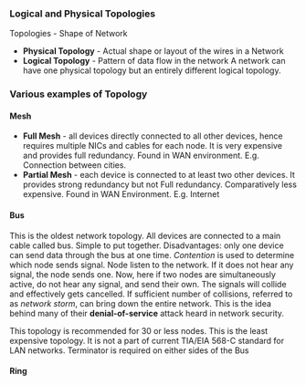 ### Logical and Physical Topologies
Topologies - Shape of Network
* **Physical Topology** - Actual shape or layout of the wires in a Network
* **Logical Topology** - Pattern of data flow in the network
A network can have one physical topology but an entirely different logical topology.

### Various examples of Topology
#### Mesh
* **Full Mesh** - all devices directly connected to all other devices, hence requires
multiple NICs and cables for each node. It is very expensive and provides full redundancy. Found in WAN environment. E.g. Connection between cities.
* **Partial Mesh** - each device is connected to at least two other devices. It provides
strong redundancy but not Full redundancy. Comparatively less expensive. Found in WAN
Environment. E.g. Internet

#### Bus
This is the oldest network topology. All devices are connected to a main cable called bus.
Simple to put together. Disadvantages: only one device can send data through the bus at one
time. *Contention* is used to determine which node sends signal. Node listen to the network.
If it does not hear any signal, the node sends one. Now, here if two nodes are
simultaneously active, do not hear any signal, and send their own. The signals will collide
and effectively gets cancelled. If sufficient number of collisions, referred to as *network
storm*, can bring down the entire network. This is the idea behind many of their
**denial-of-service** attack heard in network security.

This topology is recommended for 30 or less nodes. This is the least expensive topology.
It is not a part of current TIA/EIA 568-C standard for LAN networks. Terminator is required
on either sides of the Bus

#### Ring
